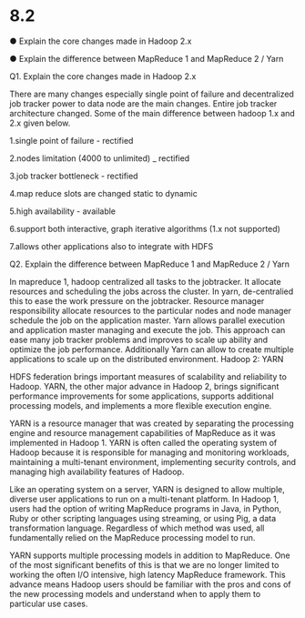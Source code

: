 # 8.2



● Explain the core changes made in Hadoop 2.x

● Explain the difference between MapReduce 1 and MapReduce 2 / Yarn


Q1. Explain the core changes made in Hadoop 2.x


There are many changes especially single point of failure and decentralized job tracker power to data node are the main changes. Entire job tracker architecture changed. Some of the main difference between hadoop 1.x and 2.x given below.

1.single point of failure - rectified

2.nodes limitation (4000 to unlimited) _ rectified

3.job tracker bottleneck - rectified

4.map reduce slots are changed static to dynamic 

5.high availability - available

6.support both interactive, graph iterative algorithms (1.x not supported)

7.allows other applications also to integrate with HDFS



Q2. Explain the difference between MapReduce 1 and MapReduce 2 / Yarn

In mapreduce 1, hadoop centralized all tasks to the jobtracker. It allocate resources and scheduling the jobs across the cluster. In yarn, de-centralied this to ease the work pressure on the jobtracker. Resource manager responsibility allocate resources to the particular nodes and node manager schedule the job on the application master. Yarn allows parallel execution and application master managing and execute the job. This approach can ease many job tracker problems and improves to scale up ability and optimize the job performance. Additionally Yarn can allow to create multiple applications to scale up on the distributed environment.
Hadoop 2: YARN

HDFS federation brings important measures of scalability and reliability to Hadoop. YARN, the other major advance in Hadoop 2, brings significant performance improvements for some applications, supports additional processing models, and implements a more flexible execution engine.

YARN is a resource manager that was created by separating the processing engine and resource management capabilities of MapReduce as it was implemented in Hadoop 1. YARN is often called the operating system of Hadoop because it is responsible for managing and monitoring workloads, maintaining a multi-tenant environment, implementing security controls, and managing high availability features of Hadoop. 

Like an operating system on a server, YARN is designed to allow multiple, diverse user applications to run on a multi-tenant platform. In Hadoop 1, users had the option of writing MapReduce programs in Java, in Python, Ruby or other scripting languages using streaming, or using Pig, a data transformation language. Regardless of which method was used, all fundamentally relied on the MapReduce processing model to run.

YARN supports multiple processing models in addition to MapReduce. One of the most significant benefits of this is that we are no longer limited to working the often I/O intensive, high latency MapReduce framework. This advance means Hadoop users should be familiar with the pros and cons of the new processing models and understand when to apply them to particular use cases.

